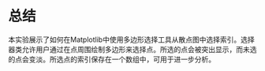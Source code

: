 # 总结

本实验展示了如何在Matplotlib中使用多边形选择工具从散点图中选择索引。选择器类允许用户通过在点周围绘制多边形来选择点。所选的点会被突出显示，而未选的点会变淡。所选点的索引保存在一个数组中，可用于进一步分析。
